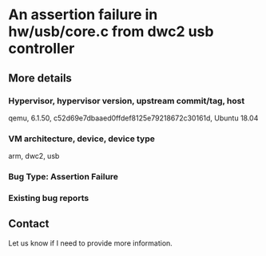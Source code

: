 # An assertion failure in hw/usb/core.c from dwc2 usb controller

## More details

### Hypervisor, hypervisor version, upstream commit/tag, host
qemu, 6.1.50, c52d69e7dbaaed0ffdef8125e79218672c30161d, Ubuntu 18.04

### VM architecture, device, device type
arm, dwc2, usb

### Bug Type: Assertion Failure

### Existing bug reports

## Contact

Let us know if I need to provide more information.
